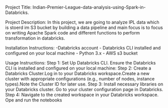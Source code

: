 Project Title: Indian-Premier-League-data-analysis-using-Spark-in-Databricks.

Project Description: In this project, we are going to analyze IPL data which is stoerd im S3 
                     bucket by building a data pipeline and main focus is to focus on writing 
                     Apache Spark code and different functions to perform transformation in 
                     databricks.

Installation Instructions: -Databricks account
                           - Databricks CLI installed and configured on your local machine
                           - Python 3.x
                           - AWS s3 bucket

Usage Instructions: Step 1: Set Up Databricks CLI. Ensure the Databricks CLI is installed and 
                            configured on your local machine:
                    Step 2: Create a Databricks Cluster.Log in to your Databricks workspace.Create 
                            a new cluster with appropriate configurations (e.g., number of nodes, 
                            instance types).Note the Cluster ID for later use.
                    Step 3: Install necessary libraries on your Databricks cluster. Go to your 
                            cluster configuration page in Databricks. 
                    Step 4: Navigate to the created workspace in your Databricks workspace. Ope 
                            and run the notebooks 
